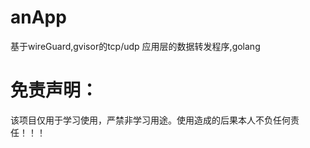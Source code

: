 # anApp
基于wireGuard,gvisor的tcp/udp 应用层的数据转发程序,golang

# 免责声明：
该项目仅用于学习使用，严禁非学习用途。使用造成的后果本人不负任何责任！！！
